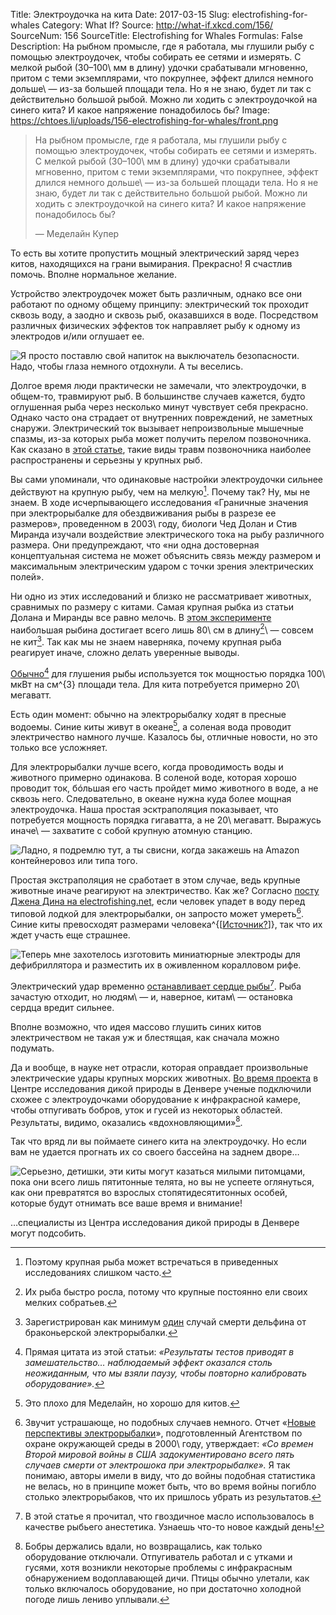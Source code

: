 Title: Электроудочка на кита
Date: 2017-03-15
Slug: electrofishing-for-whales
Category: What If?
Source: http://what-if.xkcd.com/156/
SourceNum: 156
SourceTitle: Electrofishing for Whales
Formulas: False
Description: На рыбном промысле, где я работала, мы глушили рыбу с помощью электроудочек, чтобы собирать ее сетями и измерять. С мелкой рыбой (30–100\ мм в длину) удочки срабатывали мгновенно, притом с теми экземплярами, что покрупнее, эффект длился немного дольше\ — из-за большей площади тела. Но я не знаю, будет ли так с действительно большой рыбой. Можно ли ходить с электроудочкой на синего кита? И какое напряжение понадобилось бы?
Image: https://chtoes.li/uploads/156-electrofishing-for-whales/front.png

> На рыбном промысле, где я работала, мы глушили рыбу с помощью электроудочек, чтобы собирать ее сетями и измерять. С мелкой рыбой (30–100\ мм в длину) удочки срабатывали мгновенно, притом с теми экземплярами, что покрупнее, эффект длился немного дольше\ — из-за большей площади тела. Но я не знаю, будет ли так с действительно большой рыбой. Можно ли ходить с электроудочкой на синего кита? И какое напряжение понадобилось бы?
>
> — Меделайн Купер

То есть вы хотите пропустить мощный электрический заряд через китов, находящихся на грани вымирания. Прекрасно! Я счастлив помочь. Вполне нормальное желание.

Устройство электроудочек может быть различным, однако все они работают по одному общему принципу: электрический ток проходит сквозь воду, а заодно и сквозь рыб, оказавшихся в воде. Посредством различных  физических эффектов ток направляет рыбу к одному из электродов и/или оглушает ее.

![](/uploads/156-electrofishing-for-whales/setup_ru.png "Я просто поставлю свой напиток на выключатель безопасности. Надо, чтобы глаза немного отдохнули. А ты веселись.")

Долгое время люди практически не замечали, что электроудочки, в общем-то, травмируют рыб. В большинстве случаев кажется, будто оглушенная рыба через несколько минут чувствует себя прекрасно. Однако часто она страдает от внутренних повреждений, не заметных снаружи. Электрический ток вызывает непроизвольные мышечные спазмы, из-за которых рыба может получить перелом позвоночника. Как сказано в [этой статье][1], такие виды травм позвоночника наиболее распространены и серьезны у крупных рыб.

Вы сами упоминали, что одинаковые настройки электроудочки сильнее действуют на крупную рыбу, чем на мелкую[^1]. Почему так? Ну, мы не знаем. В ходе исчерпывающего исследования «Граничные значения при электрорыбалке для обездвиживания рыбы в разрезе ее размеров», проведенном в 2003\ году, биологи Чед Долан и Стив Миранда изучали воздействие электрического тока на рыбу различного размера. Они предупреждают, что «ни одна достоверная концептуальная система не может объяснить связь между размером и максимальным электрическим ударом с точки зрения электрических полей».

[^1]: Поэтому крупная рыба может встречаться в приведенных исследованиях слишком часто.

Ни одно из этих исследований и близко не рассматривает животных, сравнимых по размеру с китами. Самая крупная рыбка из статьи Долана и Миранды все равно мелочь. В [этом эксперименте][2] наибольшая рыбина достигает всего лишь 80\ см в длину[^2]\ — совсем не кит[^3]. Так как мы не знаем наверняка, почему крупная рыба реагирует иначе, сложно делать уверенные выводы.

[^2]: Их рыба быстро росла, потому что крупные постоянно ели своих мелких собратьев.

[^3]: Зарегистрирован как минимум [один][3] случай смерти дельфина от браконьерской электрорыбалки.

[Обычно][4][^4] для глушения рыбы используется ток мощностью порядка 100\ мкВт на см^{3} площади тела. Для кита потребуется примерно 20\ мегаватт.

[^4]: Прямая цитата из этой статьи: *«Результаты тестов приводят в замешательство… наблюдаемый эффект оказался столь неожиданным, что мы взяли паузу, чтобы повторно калибровать оборудование».*

Есть один момент: обычно на электрорыбалку ходят в пресные водоемы. Синие киты живут в океане[^5], а соленая вода проводит электричество намного лучше. Казалось бы, отличные новости, но это только все усложняет.

[^5]: Это плохо для Меделайн, но хорошо для китов.

Для электрорыбалки лучше всего, когда проводимость воды и животного примерно одинакова. В соленой воде, которая хорошо проводит ток, бóльшая его часть пройдет мимо животного в воде, а не сквозь него. Следовательно, в океане нужна куда более мощная электроудочка. Наша простая эсктраполяция показывает, что потребуется мощность порядка гигаватта, а не 20\ мегаватт. Выражусь иначе\ — захватите с собой крупную атомную станцию.

![](/uploads/156-electrofishing-for-whales/boat_ru.png "Ладно, я подремлю тут, а ты свисни, когда закажешь на Amazon контейнеровоз или типа того.")

Простая экстраполяция не сработает в этом случае, ведь крупные животные иначе реагируют на электричество. Как же? Согласно [посту Джена Дина на electrofishing.net][5], если человек упадет в воду перед типовой лодкой для электрорыбалки, он запросто может умереть[^6]. Синие киты превосходят размерами человека^{[[Источник?][7]]}, так что их ждет участь еще страшнее.

[^6]: Звучит устрашающе, но подобных случаев немного. Отчет «[Новые перспективы электрорыбалки][6]», подготовленный Агентством по охране окружающей среды в 2000\ году, утверждает: *«Со времен Второй мировой войны в США задокументировано всего пять случаев смерти от электрошока при электрорыбалке».* Я так понимаю, авторы имели в виду, что до войны подобная статистика не велась, но в принципе может быть, что во время войны погибло столько электрорыбаков, что их пришлось убрать из результатов.

![](/uploads/156-electrofishing-for-whales/arrest_ru.png "Теперь мне захотелось изготовить миниатюрные электроды для дефибриллятора и разместить их в оживленном коралловом рифе.")

Электрический удар временно [останавливает сердце рыбы][8][^7]. Рыба зачастую отходит, но людям\ — и, наверное, китам\ — остановка сердца вредит сильнее.

[^7]: В этой статье я прочитал, что гвоздичное масло использовалось в качестве рыбьего анестетика. Узнаешь что-то новое каждый день!

Вполне возможно, что идея массово глушить синих китов электричеством не такая уж и блестящая, как сначала можно подумать.

Да и вообще, в науке нет отрасли, которая оправдает произвольные электрические удары крупных морских животных. [Во время проекта][9] в Центре исследования дикой природы в Денвере ученые подключили схожее с электроудочками оборудование к инфракрасной камере, чтобы отпугивать бобров, уток и гусей из некоторых областей. Результаты, видимо, оказались «вдохновляющими»[^8].

[^8]: Бобры держались вдали, но возвращались, как только оборудование отключали. Отпугиватель работал и с утками и гусями, хотя возникли некоторые проблемы с инфракрасным обнаружением водоплавающей дичи. Птицы обычно улетали, как только включалось оборудование, но при достаточно холодной погоде лишь лениво уплывали.

Так что вряд ли вы поймаете синего кита на электроудочку. Но если вам не удается прогнать их со своего бассейна на заднем дворе…

![](/uploads/156-electrofishing-for-whales/pond_ru.png "Серьезно, детишки, эти киты могут казаться милыми питомцами, пока они всего лишь пятитонные телята, но вы не успеете оглянуться, как они превратятся во взрослых стопятидесятитонных особей, которые будут отнимать все ваше время и внимание!")

…специалисты из Центра исследования дикой природы в Денвере могут подсобить.

[1]: http://opensample.info/effect-of-electrofishing-pulse-shape-and-electrofishing-induced-spinal-injury-on-long-term-growth-and-survival-of-wild-rainbow-trout "Влияние профиля импульса при электрорыбалке и связанных с ней повреждений спинного мозга на рост и выживание дикой радужной форели в долгосрочной перспективе (англ.) | Open science"

[2]: http://electrofishing.net/2016/01/23/535/ "Размер имеет значение (англ.) | electrofishing.net"

[3]: http://news.nationalgeographic.com/news/2015/02/150217-irrawaddy-dolphins-myanmar-electro-fishing-mandalay/ "Незаконная электрорыбалка поставила под угрозу речных дельфинов в Мьянме (англ.) | National Geographic"

[4]: https://nctc.fws.gov/courses/CSP/CSP2C01/resources/5-Power-Transfer-Theory-Standardization/2_Electrofishing,%20A%20Power%20Related%20Phenomenon.pdf "Кривые чувствительности граничных значений мощности — расшифровка (англ.)"

[5]: http://electrofishing.net/2015/12/30/man-overboard/ "Человек за бортом! (англ.) | electrofishing.net"

[6]: https://nepis.epa.gov/Exe/ZyNET.exe/30003TAI.TXT?ZyActionD=ZyDocument&Client=EPA&Index=1995+Thru+1999&Docs=&Query=&Time=&EndTime=&SearchMethod=1&TocRestrict=n&Toc=&TocEntry=&QField=&QFieldYear=&QFieldMonth=&QFieldDay=&IntQFieldOp=0&ExtQFieldOp=0&XmlQuery=&File=D%3A%5Czyfiles%5CIndex%20Data%5C95thru99%5CTxt%5C00000016%5C30003TAI.txt&User=ANONYMOUS&Password=anonymous&SortMethod=h%7C-&MaximumDocuments=1&FuzzyDegree=0&ImageQuality=r75g8/r75g8/x150y150g16/i425&Display=hpfr&DefSeekPage=x&SearchBack=ZyActionL&Back=ZyActionS&BackDesc=Results%20page&MaximumPages=1&ZyEntry=1&SeekPage=x&ZyPURL# "Новые перспективы электрорыбалки (англ.) | Агентство по охране окружающей среды США"

[7]: http://www.klass39.ru/wp-content/uploads/2015/07/kit.jpg?daff76 "Синий кит и человек"

[8]: https://eurekamag.com/pdf.php?pdf=004141382 "Нарушение сердечной деятельности и травмы радужной форели при электрорыбалке (англ.) | Journal of Fish Biology"

[9]: https://www.aphis.usda.gov/wildlife_damage/nwrc/symposia/repellents_symposium/pdfs/kolz.pdf "Способы отпугивания водных млекопитающих и птиц в воде (англ.) | Центр исследования дикой природы в Денвере"
